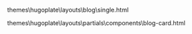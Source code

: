 

themes\hugoplate\layouts\blog\single.html

themes\hugoplate\layouts\partials\components\blog-card.html